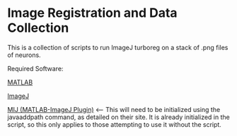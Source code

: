 # Image Registration and Data Collection

This is a collection of scripts to run ImageJ turboreg on a stack of .png files of neurons.

Required Software:

[MATLAB](http://www.mathworks.com/products/matlab/)

[ImageJ](https://imagej.nih.gov/ij/download.html)

[MIJ (MATLAB-ImageJ Plugin)](http://bigwww.epfl.ch/sage/soft/mij/) <-- This will need to be initialized using the javaaddpath command, as detailed on their site.
It is already initialized in the script, so this only applies to those attempting to use it without the script.

